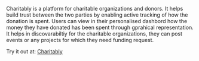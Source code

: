 Charitably is a platform for charitable organizations and donors. 
It helps build trust between the two parties by enabling active tracking of how the donation is spent. Users can view in their personalised dashbord how the money they have donated has been spent through gprahical representation. 
It helps in discovarabiltiy for the charitable organizations, they can post events or any projects for which they need funding request.

Try it out at: [Charitably](https://charitably.in/)
